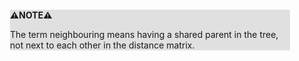 <div style="margin:2em; background-color: #e0e0e0;">

<strong>⚠️NOTE️️️⚠️</strong>

The term neighbouring means having a shared parent in the tree, not next to each other in the distance matrix.
</div>

